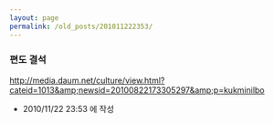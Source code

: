 ```yaml
---
layout: page
permalink: /old_posts/201011222353/
---
```


### 편도 결석

<a href="http://media.daum.net/culture/view.html?cateid=1013&amp;newsid=20100822173305297&amp;p=kukminilbo">http://media.daum.net/culture/view.html?cateid=1013&amp;newsid=20100822173305297&amp;p=kukminilbo</a>




- 2010/11/22 23:53 에 작성